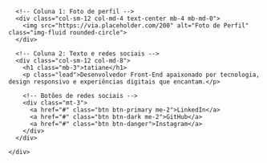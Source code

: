 <!DOCTYPE html>
<html lang="pt-br">
<head>
  <meta charset="UTF-8">
  <meta name="viewport" content="width=device-width, initial-scale=1">
  <title>Introdução Pessoal</title>
  <link href="https://cdn.jsdelivr.net/npm/bootstrap@5.3.0/dist/css/bootstrap.min.css" rel="stylesheet">
</head>
<body>

  <div class="container mt-5">
    <div class="row d-flex align-items-center">
      
      <!-- Coluna 1: Foto de perfil -->
      <div class="col-sm-12 col-md-4 text-center mb-4 mb-md-0">
        <img src="https://via.placeholder.com/200" alt="Foto de Perfil" class="img-fluid rounded-circle">
      </div>

      <!-- Coluna 2: Texto e redes sociais -->
      <div class="col-sm-12 col-md-8">
        <h1 class="mb-3">tatiane</h1>
        <p class="lead">Desenvolvedor Front-End apaixonado por tecnologia, design responsivo e experiências digitais que encantam.</p>
        
        <!-- Botões de redes sociais -->
        <div class="mt-3">
          <a href="#" class="btn btn-primary me-2">LinkedIn</a>
          <a href="#" class="btn btn-dark me-2">GitHub</a>
          <a href="#" class="btn btn-danger">Instagram</a>
        </div>
      </div>

    </div>
  </div>

</body>
</html>
